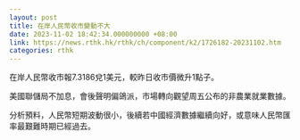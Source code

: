 ```yaml
---
layout: post
title: 在岸人民幣收市變動不大
date: 2023-11-02 18:42:34.000000000 +08:00
link: https://news.rthk.hk/rthk/ch/component/k2/1726182-20231102.htm
categories: rthk
---
```


在岸人民幣收市報7.3186兌1美元，較昨日收市價微升1點子。

美國聯儲局不加息，會後聲明偏鴿派，市場轉向觀望周五公布的非農業就業數據。

分析預料，人民幣短期波動很小，後續若中國經濟數據繼續向好，或意味人民幣匯率最艱難時期已經過去。
